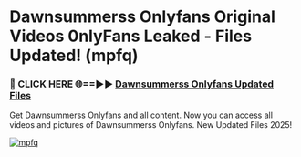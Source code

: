 # Dawnsummerss Onlyfans Original Videos 0nlyFans Leaked - Files Updated! (mpfq)

<h3>🔴 CLICK HERE 🌐==►► <a href="https://tinyurl.com/ehrbuxhb" rel="nofollow">Dawnsummerss Onlyfans Updated Files</a></h3>

Get Dawnsummerss Onlyfans and all content. Now you can access all videos and pictures of Dawnsummerss Onlyfans. New Updated Files 2025!

[![mpfq](https://i.imgur.com/lVYEuWS.gif)](https://tinyurl.com/ehrbuxhb)
